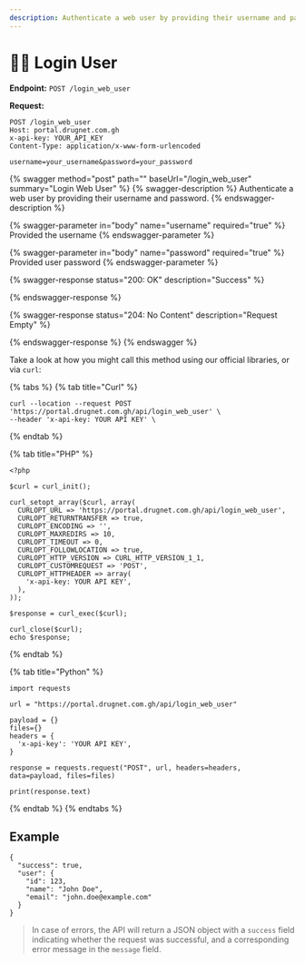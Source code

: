 ```yaml
---
description: Authenticate a web user by providing their username and password.
---
```


# 🧑‍💻 Login User

**Endpoint:** `POST /login_web_user`



**Request:**

```
POST /login_web_user
Host: portal.drugnet.com.gh
x-api-key: YOUR_API_KEY
Content-Type: application/x-www-form-urlencoded

username=your_username&password=your_password

```

{% swagger method="post" path="" baseUrl="/login_web_user" summary="Login Web User" %}
{% swagger-description %}
Authenticate a web user by providing their username and password.
{% endswagger-description %}

{% swagger-parameter in="body" name="username" required="true" %}
Provided the username
{% endswagger-parameter %}

{% swagger-parameter in="body" name="password" required="true" %}
Provided user password
{% endswagger-parameter %}

{% swagger-response status="200: OK" description="Success" %}

{% endswagger-response %}

{% swagger-response status="204: No Content" description="Request Empty" %}

{% endswagger-response %}
{% endswagger %}



Take a look at how you might call this method using our official libraries, or via `curl`:

{% tabs %}
{% tab title="Curl" %}
```
curl --location --request POST 'https://portal.drugnet.com.gh/api/login_web_user' \
--header 'x-api-key: YOUR API KEY' \

```
{% endtab %}

{% tab title="PHP" %}
```
<?php

$curl = curl_init();

curl_setopt_array($curl, array(
  CURLOPT_URL => 'https://portal.drugnet.com.gh/api/login_web_user',
  CURLOPT_RETURNTRANSFER => true,
  CURLOPT_ENCODING => '',
  CURLOPT_MAXREDIRS => 10,
  CURLOPT_TIMEOUT => 0,
  CURLOPT_FOLLOWLOCATION => true,
  CURLOPT_HTTP_VERSION => CURL_HTTP_VERSION_1_1,
  CURLOPT_CUSTOMREQUEST => 'POST',
  CURLOPT_HTTPHEADER => array(
    'x-api-key: YOUR API KEY',
  ),
));

$response = curl_exec($curl);

curl_close($curl);
echo $response;

```
{% endtab %}

{% tab title="Python" %}
```
import requests

url = "https://portal.drugnet.com.gh/api/login_web_user"

payload = {}
files={}
headers = {
  'x-api-key': 'YOUR API KEY',
}

response = requests.request("POST", url, headers=headers, data=payload, files=files)

print(response.text)

```
{% endtab %}
{% endtabs %}



## Example

```
{
  "success": true,
  "user": {
    "id": 123,
    "name": "John Doe",
    "email": "john.doe@example.com"
  }
}

```



> In case of errors, the API will return a JSON object with a `success` field indicating whether the request was successful, and a corresponding error message in the `message` field.



